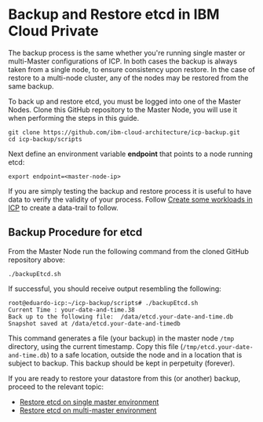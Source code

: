 # Backup and Restore etcd in IBM Cloud Private

The backup process is the same whether you're running single master or multi-Master configurations of ICP.  In both cases the backup is always taken from a single node, to ensure consistency upon restore.  In the case of restore to a multi-node cluster, any of the nodes may be restored from the same backup.

To back up and restore etcd, you must be logged into one of the Master Nodes.  Clone this GitHub repository to the Master Node, you will use it when performing the steps in this guide.

```
git clone https://github.com/ibm-cloud-architecture/icp-backup.git
cd icp-backup/scripts
```
Next define an environment variable **endpoint** that points to a node running etcd:

```
export endpoint=<master-node-ip>
```
If you are simply testing the backup and restore process it is useful to have data to verify the validity of your process.  Follow [Create some workloads in ICP](etcd_workload.md) to create a data-trail to follow.

## Backup Procedure for etcd

From the Master Node run the following command from the cloned GitHub repository above:

```
./backupEtcd.sh
```

If successful, you should receive output resembling the following:

```
root@eduardo-icp:~/icp-backup/scripts# ./backupEtcd.sh
Current Time : your-date-and-time.38
Back up to the following file:  /data/etcd.your-date-and-time.db
Snapshot saved at /data/etcd.your-date-and-timedb
```

This command generates a file (your backup) in the master node `/tmp` directory, using the current timestamp.  Copy this file (`/tmp/etcd.your-date-and-time.db`) to a safe location, outside the node and in a location that is subject to backup.  This backup should be kept in perpetuity (forever).

If you are ready to restore your datastore from this (or another) backup, proceed to the relevant topic:
* [Restore etcd on single master environment](etcd_restore_single.md)
* [Restore etcd on multi-master environment](etcd_restore_multi.md)
